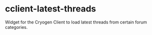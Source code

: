 # cclient-latest-threads
Widget for the Cryogen Client to load latest threads from certain forum categories.

